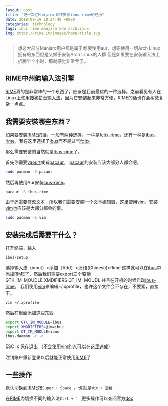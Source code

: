 ```yaml
---
layout: post
title: "记一次在Manjaro-KDE安装ibus-rime的经历"
date: 2018-09-19 10:24:49 +0800
categories: technology
tags: ibus rime manjaro kde archlinux
img: https://rime.im/images/home-title.svg
---
```

> 想必大部分Manjaro用户都是属于想要使用aur，想要使用一切Arch Linux拥有的东西但是又懒于安装Arch Linux的人群
但是如果要在安装输入法上折腾半个小时，那就感觉非常亏了。


## RIME中州韵输入法引擎
[RIME](https://rime.im/)真的是非常棒的一个东西了，应该是目前最优的一种选择。之前看见有人在Linux上使用[搜狗拼音输入法](https://pinyin.sogou.com/linux/?r=pinyin)，因为它安装起来非常方便，RIME的话也许会稍微复杂一点点。



## 我需要安裝哪些东西？
如果要安装[RIME](https://rime.im/)的话，一般有[两种选择](https://wiki.archlinux.org/index.php/Rime)，一种是[fcitx-rime](https://www.archlinux.org/packages/community/x86_64/fcitx-rime/)，还有一种是[ibus-rime](https://www.archlinux.org/packages/community/x86_64/ibus-rime/)，我在这里选择了[ibus](https://wiki.archlinux.org/index.php/IBus_(%E6%AD%A3%E9%AB%94%E4%B8%AD%E6%96%87))而不是过气[fcitx](https://wiki.archlinux.org/index.php/Fcitx_(%E7%AE%80%E4%BD%93%E4%B8%AD%E6%96%87))。

那么需要安装的当然就是[ibus-rime](https://www.archlinux.org/packages/community/x86_64/ibus-rime/)了。

首先你需要[yaourt](https://archlinux.fr/yaourt-en)或者[pacaur](https://aur.archlinux.org/packages/pacaur/)，
[pacaur](https://aur.archlinux.org/packages/pacaur/)的安装应该大部分人都会吧。
```bash
sudo pacman -S pacaur
```
然后再使用Aur安装[ibus-rime](https://www.archlinux.org/packages/community/x86_64/ibus-rime/)。
```bash
pacaur -S ibus-rime
```
由于还需要修改文本，所以我们需要安装一个文本编辑器，这里使用[vim](https://wiki.archlinux.org/index.php/vim)，安裝[vim](https://wiki.archlinux.org/index.php/vim)也应该是大部分都会的事。
```bash
sudo pacman -S vim
```

## 安装完成后需要干什么？
打开终端，输入
```bash
ibus-setup
```
选择输入法（input）>添加（Add）>汉语(Chinese)>Rime
这样就可以在[ibus](https://wiki.archlinux.org/index.php/IBus_(%E6%AD%A3%E9%AB%94%E4%B8%AD%E6%96%87))中添加[RIME](https://rime.im/)了，然后我们需要export三个变量  
GTK_IM_MOUDLE XMDIFIERS QT_IM_MOUDL  并且在开机的时候启动[ibus-rime](https://www.archlinux.org/packages/community/x86_64/ibus-rime/)。
我们使用[vim](https://wiki.archlinux.org/index.php/vim)来编辑~/.xprofile，也许这个文件会不存在，不要紧，直接干。
```bash
vim ~/.xprofile
```
然后在里面添加这些东西
```bash
export GTK_IM_MODULE=ibus
export XMODIFIERS=@im=ibus
export QT_IM_MODULE=ibus
ibus-daemon -x -d
```
ESC :x 保存退出 （[不会使用vim的人可以在这里速成](https://learnxinyminutes.com/docs/zh-cn/vim-cn/)）

注销账户重新登录以后就能正常使用[RIME](https://rime.im/)了

## 一些操作
默认切换到[RIME](https://rime.im/)按```Super + Space ```，也就是```Win + 空格```

在[RIME](https://rime.im/)內切换不同的输入法```Ctrl + ` ```
更多操作可以查阅官方[doc](https://rime.im/docs)
